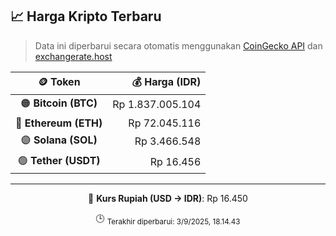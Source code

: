 

<!-- HARGA_KRIPTO -->
## 📈 Harga Kripto Terbaru

> Data ini diperbarui secara otomatis menggunakan [CoinGecko API](https://www.coingecko.com/) dan [exchangerate.host](https://exchangerate.host/)

<div align="center">

| 🪙 Token | 💰 Harga (IDR) |
|:------:|---------------:|
| 🟠 **Bitcoin (BTC)**   | Rp 1.837.005.104 |
| 🔵 **Ethereum (ETH)**  | Rp 72.045.116 |
| 🟣 **Solana (SOL)**    | Rp 3.466.548 |
| 🟢 **Tether (USDT)**   | Rp 16.456 |

---

💱 **Kurs Rupiah (USD → IDR)**: Rp 16.450

🕒 <sub>Terakhir diperbarui: 3/9/2025, 18.14.43</sub>

</div>
<!-- /HARGA_KRIPTO -->
